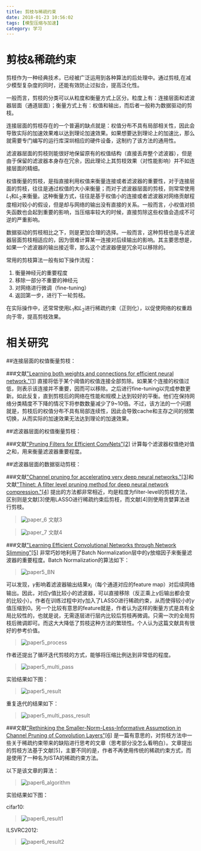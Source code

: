```yaml
---
title: 剪枝与稀疏约束
date: 2018-01-23 10:56:02
tags: [模型压缩与加速]
category: 学习
---
```

# 剪枝&稀疏约束
剪枝作为一种经典技术，已经被广泛运用到各种算法的后处理中。通过剪枝,在减少模型复杂度的同时，还能有效防止过拟合，提高泛化性。
<!-- more -->

一般而言，剪枝的分类可以从粒度和衡量方式上区分。粒度上有：连接层面和滤波器层面（通道层面）；衡量方式上有：权值和输出，而后者一般称为数据驱动的剪枝。

连接层面的剪枝存在的一个普遍的缺点就是：权值分布不具有局部相关性，因此会导致实际的加速效果难以达到理论加速效果。如果想要达到理论上的加速比，那么就需要专门编写的运行库深圳相应的硬件设备，这制约了该方法的通用性。

滤波器层面的剪枝则能很好地保留原有的权值结构（直接丢弃整个滤波器），但是由于保留的滤波器本身存在冗余，因此理论上其剪枝效果（对性能影响）并不如连接层面的精细。

权值衡量的剪枝，是指直接利用权值来衡量连接或者滤波器的重要性，对于连接层面的剪枝，往往是通过权值的大小来衡量；而对于滤波器层面的剪枝，则常常使用$L_1$和$L_2$来衡量。这种衡量方式，往往是基于权值小的连接或者滤波器对网络贡献程度相对较小的假设，但是却与网络的输出没有直接的关系。一般而言，小权值对损失函数也会起到重要的影响，当压缩率较大的时候，直接剪除这些权值会造成不可逆的严重影响。

数据驱动的剪枝相比之下，则是更加合理的选择。一般而言，这种剪枝也是与滤波器层面剪枝相适应的，因为很难计算某一连接对后续输出的影响。其主要思想是，如果一个滤波器的输出接近零，那么这个滤波器便是冗余可以移除的。

常用的剪枝算法一般有如下操作流程：

1. 衡量神经元的重要程度
2. 移除一部分不重要的神经元
3. 对网络进行微调（fine-tuning）
4. 返回第一步，进行下一轮剪枝。

在实际操作中，还常常使用$L_1$和$L_2$进行稀疏约束（正则化），以促使网络的权重趋向于零，提高剪枝效果。

# 相关研究

##连接层面的权值衡量剪枝：

###文献["Learning both weights and connections for efficient neural network."[1]](https://arxiv.org/abs/1506.02626)
直接将低于某个阈值的权值连接全部剪除。如果某个连接的权值过低，则表示该连接并不重要，因而可以移除。之后进行fine-tuning以完成参数更新。如此反复，直到剪枝后的网络在性能和规模上达到较好的平衡。他们在保持网络分类精度不下降的情况下将参数数量减少了9~10倍。不过，该方法的一个问题就是，剪枝后的权值分布不具有局部连续性，因此会导致cache和主存之间的频繁切换，从而实际的加速效果无法达到理论的加速效果。

##滤波器层面的权值衡量剪枝：

###文献["Pruning Filters for Efficient ConvNets"[2]](https://arxiv.org/abs/1608.08710)
计算每个滤波器权值绝对值之和，用来衡量滤波器重要程度。

##滤波器层面的数据驱动剪枝：

###文献["Channel pruning for accelerating very deep neural networks."[3]](https://arxiv.org/abs/1707.06168)和文献["Thinet: A filter level pruning method for deep neural network compression."[4]](https://arxiv.org/abs/1707.06342)
提出的方法都非常相近，均是粒度为filter-level的剪枝方法，区别则是文献[3]使用LASSO进行稀疏约束后剪枝，而文献[4]则使用贪婪算法进行剪枝。

>![paper_6](/img/paper6.png)
文献3

>![paper_7](/img/paper7.png)
文献4

###文献["Learning Efficient Convolutional Networks through Network Slimming"[5]](https://arxiv.org/abs/1708.06519)
非常巧妙地利用了Batch Normalization层中的$γ$放缩因子来衡量滤波器的重要程度。Batch Normalization的算法如下：

>![paper5_BN](/img/paper5_BN.jpg)

可以发现，$γ$影响着滤波器输出结果$x_i$（每个通道对应的feature map）对后续网络输出。因此，对应$γ$值比较小的滤波器，可以直接移除（反正乘上$γ$后输出都会变的比较小）。作者在训练过程中对$γ$加入了LASSO进行稀疏约束，从而使得较小的$γ$值压缩到0。另一个比较有意思的feature就是，作者认为这样的衡量方式是具有全局比较性的，也就是说，无需逐层进行层内比较后剪枝再微调。只需一次的全局剪枝后微调即可。而这大大降低了剪枝这种方法的繁琐性。个人认为这篇文献具有很好的参考价值。

>![paper5_process](/img/pruning_paper5_illustration.png)

作者还提出了循环迭代剪枝的方式，能够将压缩比例达到非常低的程度。

>![paper5_multi_pass](/img/pruning_paper5_multi_pass.png)

实验结果如下图：

>![paper5_result](/img/pruning_paper5_result.png)

重复迭代的结果如下：

>![paper5_multi_pass_result](/img/pruning_paper5_multi_pass_result.png)

###文献["Rethinking the Smaller-Norm-Less-Informative Assumption in Channel Pruning of Convolution Layers"[6]](https://arxiv.org/abs/1802.00124)
是一篇有意思的，对剪枝方法中一些关于稀疏约束带来的缺陷进行思考的文章（思考部分没怎么看明白）。文章提出的剪枝方法基于文献[5]，主要不同的是，作者不再使用传统的稀疏约束方式，而是使用了一种名为ISTA的稀疏约束方法。

以下是该文章的算法：

>![paper6_algorithm](/img/pruning_paper6_algorithm.png)

实验结果如下图：

cifar10:

>![paper6_result1](/img/pruning_paper6_result1.png)

ILSVRC2012:

>![paper6_result2](/img/pruning_paper6_result2.png)